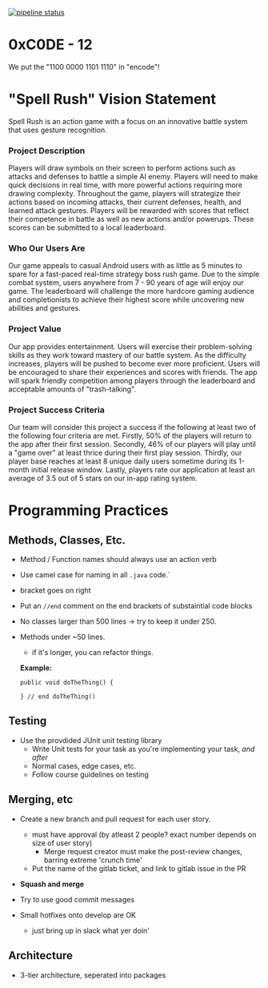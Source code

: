 [![pipeline status](https://code.cs.umanitoba.ca/comp3350-summer2019/0xc0de---12/badges/develop/pipeline.svg)](https://code.cs.umanitoba.ca/comp3350-summer2019/0xc0de---12/commits/develop)

# 0xC0DE - 12

We put the "1100 0000 1101 1110" in "encode"!

# "Spell Rush"  Vision Statement

Spell Rush is an action game with a focus on an innovative battle system that uses gesture recognition. 

### Project Description

Players will draw symbols on their screen to perform actions such as attacks and defenses to battle a simple AI enemy. Players will need to make quick decisions in real time, with more powerful actions requiring more drawing complexity. Throughout the game, players will strategize their actions based on incoming attacks, their current defenses, health, and learned attack gestures. Players will be rewarded with scores that reflect their competence in battle as well as new actions and/or powerups. These scores can be submitted to a local leaderboard. 

### Who Our Users Are

Our game appeals to casual Android users with as little as 5 minutes to spare for a fast-paced real-time strategy boss rush game. Due to the simple combat system, users anywhere from 7 - 90 years of age will enjoy our game.  The leaderboard will challenge the more hardcore gaming audience and completionists to achieve their highest score while uncovering new abilities and gestures.

### Project Value

Our app provides entertainment. Users will exercise their problem-solving skills as they work toward mastery of our battle system. As the difficulty increases, players will be pushed to become ever more proficient. Users will be encouraged to share their experiences and scores with friends. The app will spark friendly competition among players through the leaderboard and acceptable amounts of "trash-talking".

### Project Success Criteria

Our team will consider this project a success if the following at least two of the following four criteria are met. Firstly, 50% of the players will return to the app after their first session. Secondly, 46% of our players will play until a "game over" at least thrice during their first play session. Thirdly, our player base reaches at least 8 unique daily users sometime during its 1-month initial release window.  Lastly, players rate our application at least an average of 3.5 out of 5 stars on our in-app rating system.

# Programming Practices

## Methods, Classes, Etc.

- Method / Function names should always use an action verb

- Use camel case for naming in all `.java` code.`

- bracket goes on right

-  Put an `//end` comment on the end brackets of substaintial code blocks

- No classes larger than 500 lines -> try to keep it under 250.

- Methods under ~50 lines.

  - if it's longer, you can refactor things.

  **Example:**

  ```
  public void doTheThing() {
  
  } // end doTheThing()
  ```

## Testing

- Use the provdided JUnit unit testing library
  - Write Unit tests for your task as you're implementing your task, *and after*
  - Normal cases, edge cases, etc.
  - Follow course guidelines on testing

## Merging, etc

- Create a new branch and pull request for each user story.
  - must have approval (by atleast 2 people? exact number depends on size of user story)
    - Merge request creator must make the post-review changes, barring extreme 'crunch time'
  - Put the name of the gitlab ticket, and link to gitlab issue in the PR
- **Squash and merge**
- Try to use good commit messages

- Small hotfixes onto develop are OK
  - just bring up in slack what yer doin'

## Architecture

- 3-tier architecture, seperated into packages